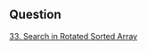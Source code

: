 ## Question

[33. Search in Rotated Sorted Array](https://leetcode.com/problems/search-in-rotated-sorted-array/)
